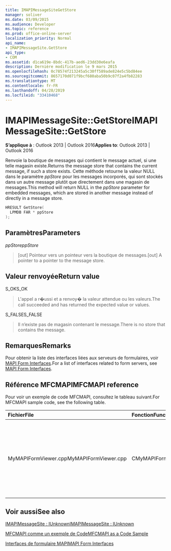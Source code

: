 ```yaml
---
title: IMAPIMessageSiteGetStore
manager: soliver
ms.date: 03/09/2015
ms.audience: Developer
ms.topic: reference
ms.prod: office-online-server
localization_priority: Normal
api_name:
- IMAPIMessageSite.GetStore
api_type:
- COM
ms.assetid: d1ca619e-8bdc-417b-aed6-23dd30e6eafa
description: Dernière modification le 9 mars 2015
ms.openlocfilehash: 0c78574f213245a5c30ff589ade824e5c5bd84ee
ms.sourcegitcommit: 8657170d071f9bcf680aba50b9c07f2a4fb82283
ms.translationtype: MT
ms.contentlocale: fr-FR
ms.lasthandoff: 04/28/2019
ms.locfileid: "33410468"
---
```

# <a name="imapimessagesitegetstore"></a><span data-ttu-id="f35a9-103">IMAPIMessageSite::GetStore</span><span class="sxs-lookup"><span data-stu-id="f35a9-103">IMAPIMessageSite::GetStore</span></span>

  
  
<span data-ttu-id="f35a9-104">**S’applique à** : Outlook 2013 | Outlook 2016</span><span class="sxs-lookup"><span data-stu-id="f35a9-104">**Applies to**: Outlook 2013 | Outlook 2016</span></span> 
  
<span data-ttu-id="f35a9-105">Renvoie la boutique de messages qui contient le message actuel, si une telle magasin existe.</span><span class="sxs-lookup"><span data-stu-id="f35a9-105">Returns the message store that contains the current message, if such a store exists.</span></span> <span data-ttu-id="f35a9-106">Cette méthode retourne la valeur NULL dans le paramètre  _ppStore_ pour les messages incorporés, qui sont stockés dans un autre message plutôt que directement dans une magasin de messages.</span><span class="sxs-lookup"><span data-stu-id="f35a9-106">This method will return NULL in the  _ppStore_ parameter for embedded messages, which are stored in another message instead of directly in a message store.</span></span> 
  
```cpp
HRESULT GetStore(
  LPMDB FAR * ppStore
);
```

## <a name="parameters"></a><span data-ttu-id="f35a9-107">Paramètres</span><span class="sxs-lookup"><span data-stu-id="f35a9-107">Parameters</span></span>

 <span data-ttu-id="f35a9-108">_ppStore_</span><span class="sxs-lookup"><span data-stu-id="f35a9-108">_ppStore_</span></span>
  
> <span data-ttu-id="f35a9-109">[out] Pointeur vers un pointeur vers la boutique de messages.</span><span class="sxs-lookup"><span data-stu-id="f35a9-109">[out] A pointer to a pointer to the message store.</span></span>
    
## <a name="return-value"></a><span data-ttu-id="f35a9-110">Valeur renvoyée</span><span class="sxs-lookup"><span data-stu-id="f35a9-110">Return value</span></span>

<span data-ttu-id="f35a9-111">S_OK</span><span class="sxs-lookup"><span data-stu-id="f35a9-111">S_OK</span></span> 
  
> <span data-ttu-id="f35a9-112">L'appel a r�ussi et a renvoy� la valeur attendue ou les valeurs.</span><span class="sxs-lookup"><span data-stu-id="f35a9-112">The call succeeded and has returned the expected value or values.</span></span>
    
<span data-ttu-id="f35a9-113">S_FALSE</span><span class="sxs-lookup"><span data-stu-id="f35a9-113">S_FALSE</span></span> 
  
> <span data-ttu-id="f35a9-114">Il n’existe pas de magasin contenant le message.</span><span class="sxs-lookup"><span data-stu-id="f35a9-114">There is no store that contains the message.</span></span>
    
## <a name="remarks"></a><span data-ttu-id="f35a9-115">Remarques</span><span class="sxs-lookup"><span data-stu-id="f35a9-115">Remarks</span></span>

<span data-ttu-id="f35a9-116">Pour obtenir la liste des interfaces liées aux serveurs de formulaires, voir [MAPI Form Interfaces](mapi-form-interfaces.md).</span><span class="sxs-lookup"><span data-stu-id="f35a9-116">For a list of interfaces related to form servers, see [MAPI Form Interfaces](mapi-form-interfaces.md).</span></span>
  
## <a name="mfcmapi-reference"></a><span data-ttu-id="f35a9-117">Référence MFCMAPI</span><span class="sxs-lookup"><span data-stu-id="f35a9-117">MFCMAPI reference</span></span>

<span data-ttu-id="f35a9-118">Pour voir un exemple de code MFCMAPI, consultez le tableau suivant.</span><span class="sxs-lookup"><span data-stu-id="f35a9-118">For MFCMAPI sample code, see the following table.</span></span>
  
|<span data-ttu-id="f35a9-119">**Fichier**</span><span class="sxs-lookup"><span data-stu-id="f35a9-119">**File**</span></span>|<span data-ttu-id="f35a9-120">**Fonction**</span><span class="sxs-lookup"><span data-stu-id="f35a9-120">**Function**</span></span>|<span data-ttu-id="f35a9-121">**Commentaire**</span><span class="sxs-lookup"><span data-stu-id="f35a9-121">**Comment**</span></span>|
|:-----|:-----|:-----|
|<span data-ttu-id="f35a9-122">MyMAPIFormViewer.cpp</span><span class="sxs-lookup"><span data-stu-id="f35a9-122">MyMAPIFormViewer.cpp</span></span>  <br/> |<span data-ttu-id="f35a9-123">CMyMAPIFormViewer::GetStore</span><span class="sxs-lookup"><span data-stu-id="f35a9-123">CMyMAPIFormViewer::GetStore</span></span>  <br/> |<span data-ttu-id="f35a9-124">MFCMAPI utilise la méthode **IMAPIMessageSite::GetStore** pour obtenir le pointeur actuellement mis en cache vers la boutique spécifiée, si elle est disponible.</span><span class="sxs-lookup"><span data-stu-id="f35a9-124">MFCMAPI uses the **IMAPIMessageSite::GetStore** method to get the currently cached pointer to the specified store, if it is available.</span></span>  <br/> |
   
## <a name="see-also"></a><span data-ttu-id="f35a9-125">Voir aussi</span><span class="sxs-lookup"><span data-stu-id="f35a9-125">See also</span></span>



[<span data-ttu-id="f35a9-126">IMAPIMessageSite : IUnknown</span><span class="sxs-lookup"><span data-stu-id="f35a9-126">IMAPIMessageSite : IUnknown</span></span>](imapimessagesiteiunknown.md)


[<span data-ttu-id="f35a9-127">MFCMAPI comme un exemple de Code</span><span class="sxs-lookup"><span data-stu-id="f35a9-127">MFCMAPI as a Code Sample</span></span>](mfcmapi-as-a-code-sample.md)
  
[<span data-ttu-id="f35a9-128">Interfaces de formulaire MAPI</span><span class="sxs-lookup"><span data-stu-id="f35a9-128">MAPI Form Interfaces</span></span>](mapi-form-interfaces.md)

